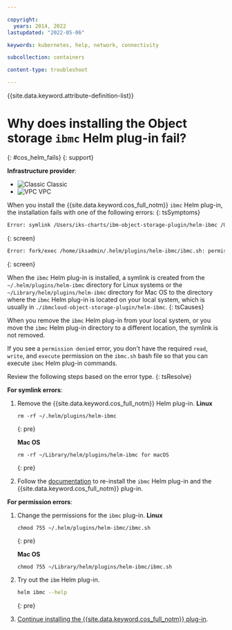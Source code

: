 ```yaml
---

copyright: 
  years: 2014, 2022
lastupdated: "2022-05-06"

keywords: kubernetes, help, network, connectivity

subcollection: containers

content-type: troubleshoot

---
```



{{site.data.keyword.attribute-definition-list}}



# Why does installing the Object storage `ibmc` Helm plug-in fail?
{: #cos_helm_fails}
{: support}

**Infrastructure provider**:
* ![Classic](../icons/classic.svg "Classic") Classic
* ![VPC](../icons/vpc.svg "VPC") VPC




When you install the {{site.data.keyword.cos_full_notm}} `ibmc` Helm plug-in, the installation fails with one of the following errors:
{: tsSymptoms}

```sh
Error: symlink /Users/iks-charts/ibm-object-storage-plugin/helm-ibmc /Users/ibm/.helm/plugins/helm-ibmc: file exists
```
{: screen}

```sh
Error: fork/exec /home/iksadmin/.helm/plugins/helm-ibmc/ibmc.sh: permission denied
```
{: screen}


When the `ibmc` Helm plug-in is installed, a symlink is created from the `~/.helm/plugins/helm-ibmc` directory for Linux systems or the `~/Library/helm/plugins/helm-ibmc` directory for Mac OS to the directory where the `ibmc` Helm plug-in is located on your local system, which is usually in `./ibmcloud-object-storage-plugin/helm-ibmc`.
{: tsCauses}

When you remove the `ibmc` Helm plug-in from your local system, or you move the `ibmc` Helm plug-in directory to a different location, the symlink is not removed.

If you see a `permission denied` error, you don't have the required `read`, `write`, and `execute` permission on the `ibmc.sh` bash file so that you can execute `ibmc` Helm plug-in commands.


Review the following steps based on the error type.
{: tsResolve}

**For symlink errors**:

1. Remove the {{site.data.keyword.cos_full_notm}} Helm plug-in.
    **Linux**
    ```
    rm -rf ~/.helm/plugins/helm-ibmc
    ```
    {: pre}

    **Mac OS**
    ```
    rm -rf ~/Library/helm/plugins/helm-ibmc for macOS
    ```
    {: pre}

2. Follow the [documentation](/docs/containers?topic=containers-storage_cos_install) to re-install the `ibmc` Helm plug-in and the {{site.data.keyword.cos_full_notm}} plug-in.

**For permission errors**:

1. Change the permissions for the `ibmc` plug-in.
    **Linux**
    ```
    chmod 755 ~/.helm/plugins/helm-ibmc/ibmc.sh
    ```
    {: pre}

    **Mac OS**
    ```
    chmod 755 ~/Library/helm/plugins/helm-ibmc/ibmc.sh
    ```

2. Try out the `ibm` Helm plug-in.
    ```sh
    helm ibmc --help
    ```
    {: pre}

3. [Continue installing the {{site.data.keyword.cos_full_notm}} plug-in](/docs/containers?topic=containers-storage_cos_install).






